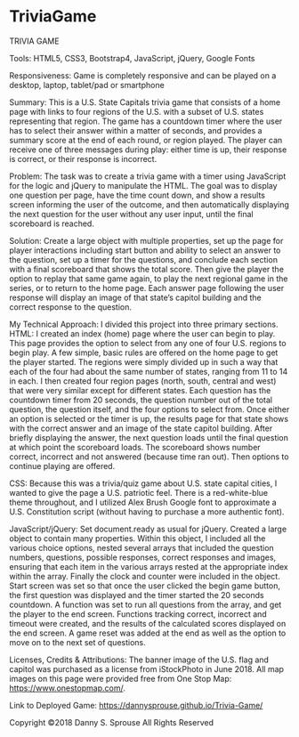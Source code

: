 # TriviaGame
TRIVIA GAME

Tools: HTML5, CSS3, Bootstrap4, JavaScript, jQuery, Google Fonts

Responsiveness:  Game is completely responsive and can be played on a desktop, laptop, tablet/pad or smartphone

Summary: This is a U.S. State Capitals trivia game that consists of a home page with links to four regions of the U.S. with a subset of U.S. states representing that region. The game has a countdown timer where the user has to select their answer within a matter of seconds, and provides a summary score at the end of each round, or region played. The player can receive one of three messages during play: either time is up, their response is correct, or their response is incorrect.

Problem: The task was to create a trivia game with a timer using JavaScript for the logic and jQuery to manipulate the HTML. The goal was to display one question per page, have the time count down, and show a results screen informing the user of the outcome, and then automatically displaying the next question for the user without any user input, until the final scoreboard is reached.

Solution: Create a large object with multiple properties, set up the page for player interactions including start button and ability to select an answer to the question, set up a timer for the questions, and conclude each section with a final scoreboard that shows the total score. Then give the player the option to replay that same game again, to play the next regional game in the series, or to return to the home page. Each answer page following the user response will display an image of that state’s capitol building and the correct response to the question.

My Technical Approach: I divided this project into three primary sections. HTML: I created an index (home) page where the user can begin to play. This page provides the option to select from any one of four U.S. regions to begin play. A few simple, basic rules are offered on the home page to get the player started. The regions were simply divided up in such a way that each of the four had about the same number of states, ranging from 11 to 14 in each. I then created four region pages (north, south, central and west) that were very similar except for different states. Each question has the countdown timer from 20 seconds, the question number out of the total question, the question itself, and the four options to select from. Once either an option is selected or the timer is up, the results page for that state shows with the correct answer and an image of the state capitol building. After briefly displaying the answer, the next question loads until the final question at which point the scoreboard loads. The scoreboard shows number correct, incorrect and not answered (because time ran out). Then options to continue playing are offered.

CSS: Because this was a trivia/quiz game about U.S. state capital cities, I wanted to give the page a U.S. patriotic feel. There is a red-white-blue theme throughout, and I utilized Alex Brush Google font to approximate a U.S. Constitution script (without having to purchase a more authentic font).

JavaScript/jQuery: Set document.ready as usual for jQuery. Created a large object to contain many properties. Within this object, I included all the various choice options, nested several arrays that included the question numbers, questions, possible responses, correct responses and images, ensuring that each item in the various arrays rested at the appropriate index within the array. Finally the clock and counter were included in the object. Start screen was set so that once the user clicked the begin game button, the first question was displayed and the timer started the 20 seconds countdown. A function was set to run all questions from the array, and get the player to the end screen. Functions tracking correct, incorrect and timeout were created, and the results of the calculated scores displayed on the end screen. A game reset was added at the end as well as the option to move on to the next set of questions.

Licenses, Credits & Attributions: The banner image of the U.S. flag and capitol was purchased as a license from iStockPhoto in June 2018. All map images on this page were provided free from One Stop Map: https://www.onestopmap.com/.

Link to Deployed Game: https://dannysprouse.github.io/Trivia-Game/

Copyright ©2018 Danny S. Sprouse All Rights Reserved